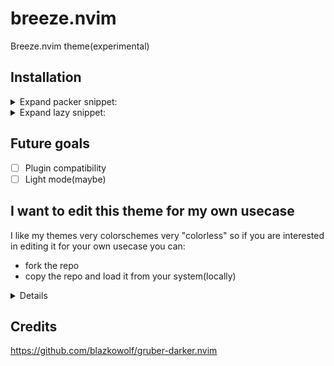# breeze.nvim

Breeze.nvim theme(experimental)

## Installation

<details>
<summary>Expand packer snippet: </summary>

```lua
return require('packer').startup(function(use)
  use {'wbthomason/packer.nvim'}

  use {'svin24/breeze.nvim'}
end)
```
</details>

<details>
<summary>Expand lazy snippet: </summary>

```lua
{
  'svin24/breeze.nvim',
  config = function()
    require('breeze').setup({
      -- OPTIONAL
      --transparent = true, -- removes the background
      -- underline = false, -- disables underline fonts
      -- bold = false, -- disables bold fonts
    })
    vim.cmd.colorscheme('breeze')
  end,
}
```
</details>

## Future goals

- [ ] Plugin compatibility
- [ ] Light mode(maybe)

## I want to edit this theme for my own usecase

I like my themes very colorschemes very "colorless" so if you are interested in editing it for your own usecase you can:
* fork the repo
* copy the repo and load it from your system(locally)

<details>
```lua
return {
  dir = vim.fn.expand '$HOME' .. '/path/to/breeze.nvim',
  config = function()
    require('breeze').setup {
      -- OPTIONAL
      -- transparent = false,
      -- underline = false,
      -- bold = false,
    }
    vim.cmd.colorscheme 'breeze'
  end,
}
```
</details>

## Credits

https://github.com/blazkowolf/gruber-darker.nvim
